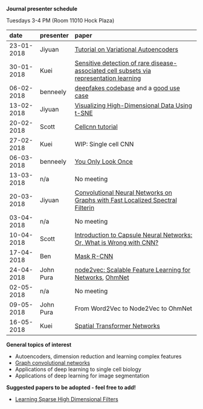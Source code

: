**Journal presenter schedule**

Tuesdays 3-4 PM (Room 11010 Hock Plaza)

| date       | presenter | paper                                                                                                                                                                                                                                                                                                                                                 |
|:-----------|:----------|:------------------------------------------------------------------------------------------------------------------------------------------------------------------------------------------------------------------------------------------------------------------------------------------------------------------------------------------------------|
| 23-01-2018 | Jiyuan    | [Tutorial on Variational Autoencoders](https://github.com/cliburn/bio-deep-learning-group/blob/master/papers/Tutorial%20on%20Variational%20Autoencoders.pdf)                                                                                                                                                                                          |
| 30-01-2018 | Kuei      | [Sensitive detection of rare disease-associated cell subsets via representation learning](https://github.com/cliburn/bio-deep-learning-group/blob/master/papers/Cellcnn_Sensitive_detection_rare_diseased_associated_cell_subset.pdf)                                                                                                                 |
| 06-02-2018 | benneely  | [deepfakes codebase](https://github.com/deepfakes/faceswap) and a [good use case](http://svencharleer.com/blog/2018/02/02/family-fun-with-deepfakes-or-how-i-got-my-wife-onto-the-tonight-show/)                                                                                                                                                      |
| 13-02-2018 | Jiyuan    | [Visualizing High-Dimensional Data Using t-SNE](https://lvdmaaten.github.io/publications/papers/JMLR_2008.pdf)                                                                                                                                                                                                                                        |
| 20-02-2018 | Scott     | [Cellcnn tutorial](https://github.com/eiriniar/CellCnn)                                                                                                                                                                                                                                                                                               |
| 27-02-2018 | Kuei      | WIP: Single cell CNN                                                                                                                                                                                                                                                                                                                                  |
| 06-03-2018 | benneely  | [You Only Look Once](https://www.cv-foundation.org/openaccess/content_cvpr_2016/papers/Redmon_You_Only_Look_CVPR_2016_paper.pdf)                                                                                                                                                                                                                      |
| 13-03-2018 | n/a       | No meeting                                                                                                                                                                                                                                                                                                                                            |
| 20-03-2018 | Jiyuan    | [Convolutional Neural Networks on Graphs with Fast Localized Spectral Filterin](https://arxiv.org/pdf/1606.09375)                                                                                                                                                                                                                                     |
| 03-04-2018 | n/a       | No meeting                                                                                                                                                                                                                                                                                                                                            |
| 10-04-2018 | Scott     | [Introduction to Capsule Neural Networks: Or, What is Wrong with CNN?](https://arxiv.org/pdf/1710.09829.pdf)                                                                                                                                                                                                                                          |
| 17-04-2018 | Ben       | [Mask R-CNN](https://www.google.com/url?sa=t&rct=j&q=&esrc=s&source=web&cd=2&cad=rja&uact=8&ved=0ahUKEwix6MPs56PaAhWJm1kKHS7HBEIQFgg8MAE&url=https%3A%2F%2Farxiv.org%2Fpdf%2F1703.06870&usg=AOvVaw1Lg5lOOWROg7pP4gnzdu92)                                                                                                                             |
| 24-04-2018 | John Pura | [node2vec: Scalable Feature Learning for Networks](https://www.google.com/url?sa=t&rct=j&q=&esrc=s&source=web&cd=1&ved=0ahUKEwi_0OmB6KPaAhXKzlkKHTc4D5sQFggsMAA&url=https%3A%2F%2Fcs.stanford.edu%2F~jure%2Fpubs%2Fnode2vec-kdd16.pdf&usg=AOvVaw25MLdpBFEhSJP69Ev-LA2x), [OhmNet](https://academic.oup.com/bioinformatics/article/33/14/i190/3953967) |
| 02-05-2018 | n/a       | No meeting                                                                                                                                                                                                                                                                                                                                            |
| 09-05-2018 | John Pura | From Word2Vec to Node2Vec to OhmNet                                                                                                                                                                                                                                                                                                                   |
| 16-05-2018 | Kuei      | [Spatial Transformer Networks](https://www.google.com/url?sa=t&rct=j&q=&esrc=s&source=web&cd=2&cad=rja&uact=8&ved=0ahUKEwiHg-G86aPaAhVouVkKHXK_A1wQFghBMAE&url=https%3A%2F%2Farxiv.org%2Fpdf%2F1506.02025&usg=AOvVaw3R8s7zcRKHZLQkLiIP2O_u)                                                                                                           |


**General topics of interest**

- Autoencoders, dimension reduction and learning complex features
- [Graph convolutional networks](http://tkipf.github.io/graph-convolutional-networks/)
- Applications of deep learning to single cell biology
- Applications of deep learning for image segmentation

**Suggested papers to be adopted - feel free to add!**

- [Learning Sparse High Dimensional Filters](http://bilateralnn.is.tuebingen.mpg.de)
